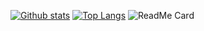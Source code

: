 [![Github stats](https://github-readme-stats.vercel.app/api?username=xiao7hxh&show_icons=true&include_all_commits=true)](https://github.com/youzi/github-readme-stats)
[![Top Langs](https://github-readme-stats.vercel.app/api/top-langs/?username=youzi&layout=compact)](https://github.com/youzi/github-readme-stats)
![ReadMe Card](https://github-readme-stats.vercel.app/api/pin/?username=xiao7hxh&repo=youzi)

